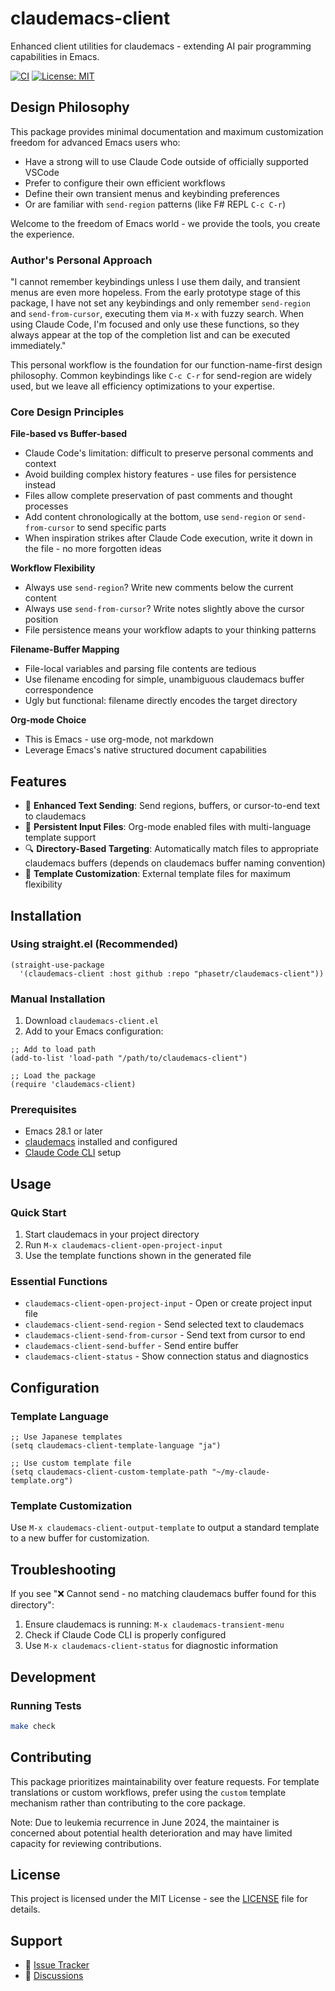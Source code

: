 # claudemacs-client

Enhanced client utilities for claudemacs - extending AI pair programming capabilities in Emacs.

[![CI](https://github.com/phasetr/claudemacs-client/workflows/CI/badge.svg)](https://github.com/phasetr/claudemacs-client/actions)
[![License: MIT](https://img.shields.io/badge/License-MIT-yellow.svg)](https://opensource.org/licenses/MIT)

## Design Philosophy

This package provides minimal documentation and maximum customization freedom for advanced Emacs users who:
- Have a strong will to use Claude Code outside of officially supported VSCode
- Prefer to configure their own efficient workflows
- Define their own transient menus and keybinding preferences
- Or are familiar with `send-region` patterns (like F# REPL `C-c C-r`)

Welcome to the freedom of Emacs world - we provide the tools, you create the experience.

### Author's Personal Approach

"I cannot remember keybindings unless I use them daily, and transient menus are even more hopeless. From the early prototype stage of this package, I have not set any keybindings and only remember `send-region` and `send-from-cursor`, executing them via `M-x` with fuzzy search. When using Claude Code, I'm focused and only use these functions, so they always appear at the top of the completion list and can be executed immediately."

This personal workflow is the foundation for our function-name-first design philosophy. Common keybindings like `C-c C-r` for send-region are widely used, but we leave all efficiency optimizations to your expertise.

### Core Design Principles

**File-based vs Buffer-based**
- Claude Code's limitation: difficult to preserve personal comments and context
- Avoid building complex history features - use files for persistence instead
- Files allow complete preservation of past comments and thought processes
- Add content chronologically at the bottom, use `send-region` or `send-from-cursor` to send specific parts
- When inspiration strikes after Claude Code execution, write it down in the file - no more forgotten ideas

**Workflow Flexibility**
- Always use `send-region`? Write new comments below the current content
- Always use `send-from-cursor`? Write notes slightly above the cursor position
- File persistence means your workflow adapts to your thinking patterns

**Filename-Buffer Mapping**
- File-local variables and parsing file contents are tedious
- Use filename encoding for simple, unambiguous claudemacs buffer correspondence
- Ugly but functional: filename directly encodes the target directory

**Org-mode Choice**
- This is Emacs - use org-mode, not markdown
- Leverage Emacs's native structured document capabilities

## Features

- 🚀 **Enhanced Text Sending**: Send regions, buffers, or cursor-to-end text to claudemacs
- 📝 **Persistent Input Files**: Org-mode enabled files with multi-language template support
- 🔍 **Directory-Based Targeting**: Automatically match files to appropriate claudemacs buffers (depends on claudemacs buffer naming convention)
- 📁 **Template Customization**: External template files for maximum flexibility

## Installation

### Using straight.el (Recommended)

```elisp
(straight-use-package
  '(claudemacs-client :host github :repo "phasetr/claudemacs-client"))
```

### Manual Installation

1. Download `claudemacs-client.el`
2. Add to your Emacs configuration:

```elisp
;; Add to load path
(add-to-list 'load-path "/path/to/claudemacs-client")

;; Load the package
(require 'claudemacs-client)
```

### Prerequisites

- Emacs 28.1 or later
- [claudemacs](https://github.com/cpoile/claudemacs) installed and configured
- [Claude Code CLI](https://github.com/anthropics/claude-code) setup

## Usage

### Quick Start

1. Start claudemacs in your project directory
2. Run `M-x claudemacs-client-open-project-input`
3. Use the template functions shown in the generated file

### Essential Functions

- `claudemacs-client-open-project-input` - Open or create project input file
- `claudemacs-client-send-region` - Send selected text to claudemacs
- `claudemacs-client-send-from-cursor` - Send text from cursor to end
- `claudemacs-client-send-buffer` - Send entire buffer
- `claudemacs-client-status` - Show connection status and diagnostics

## Configuration

### Template Language

```elisp
;; Use Japanese templates
(setq claudemacs-client-template-language "ja")

;; Use custom template file
(setq claudemacs-client-custom-template-path "~/my-claude-template.org")
```

### Template Customization

Use `M-x claudemacs-client-output-template` to output a standard template to a new buffer for customization.

## Troubleshooting

If you see "❌ Cannot send - no matching claudemacs buffer found for this directory":

1. Ensure claudemacs is running: `M-x claudemacs-transient-menu`
2. Check if Claude Code CLI is properly configured
3. Use `M-x claudemacs-client-status` for diagnostic information

## Development

### Running Tests

```bash
make check
```

## Contributing

This package prioritizes maintainability over feature requests. For template translations or custom workflows, prefer using the `custom` template mechanism rather than contributing to the core package.

Note: Due to leukemia recurrence in June 2024, the maintainer is concerned about potential health deterioration and may have limited capacity for reviewing contributions.

## License

This project is licensed under the MIT License - see the [LICENSE](LICENSE) file for details.

## Support

- 🐛 [Issue Tracker](https://github.com/phasetr/claudemacs-client/issues)
- 💬 [Discussions](https://github.com/phasetr/claudemacs-client/discussions)

